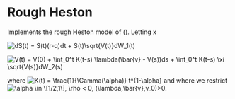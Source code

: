 # Rough Heston
Implements the rough Heston model of (). Letting x

![$dS(t) = S(t)(r-q)dt + S(t)\sqrt{V(t)}dW_1(t)$](https://render.githubusercontent.com/render/math?math=%24dS(t)%20%3D%20S(t)(r-q)dt%20%2B%20S(t)%5Csqrt%7BV(t)%7DdW_1(t)%24)

![$V(t) = V(0) + \int_0^t K(t-s) \lambda(\bar{v} - V(s))ds + \int_0^t K(t-s) \xi \sqrt{V(s)}dW_2(s)$](https://render.githubusercontent.com/render/math?math=%24V(t)%20%3D%20V(0)%20%2B%20%5Cint_0%5Et%20K(t-s)%20%5Clambda(%5Cbar%7Bv%7D%20-%20V(s))ds%20%2B%20%5Cint_0%5Et%20K(t-s)%20%5Cxi%20%5Csqrt%7BV(s)%7DdW_2(s)%24)

where 
![K(t) = \frac{1}{\Gamma(\alpha)} t^{1-\alpha}](https://render.githubusercontent.com/render/math?math=K(t)%20%3D%20%5Cfrac%7B1%7D%7B%5CGamma(%5Calpha)%7D%20t%5E%7B1-%5Calpha%7D)
and where we restrict 
![$\alpha \in \[1/2,1\], \rho < 0, (\lambda,\bar{v},v_0)$](https://render.githubusercontent.com/render/math?math=%24%5Calpha%20%5Cin%20%5B1%2F2%2C1%5D%2C%20%5Crho%20%3C%200%2C%20(%5Clambda%2C%5Cbar%7Bv%7D%2Cv_0)%24)>0.


